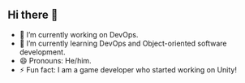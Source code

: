 ## Hi there 👋

<!--
**jonisSweden1/jonisSweden1** is a ✨ _special_ ✨ repository because its `README.md` (this file) appears on your GitHub profile.

Here are some ideas to get you started:

- 🔭 I’m currently working on ...
- 🌱 I’m currently learning ...
- 👯 I’m looking to collaborate on ...
- 🤔 I’m looking for help with ...
- 💬 Ask me about ...
- 📫 How to reach me: ...
- 😄 Pronouns: ...
- ⚡ Fun fact: ...
-->


- 🔭 I’m currently working on DevOps.
- 🌱 I’m currently learning DevOps and Object-oriented software development.
- 😄 Pronouns: He/him.
- ⚡ Fun fact: I am a game developer who started working on Unity!
